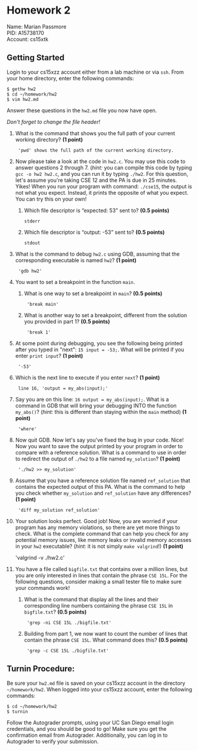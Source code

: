 
# Homework 2

Name: Marian Passmore  
PID: A15738170  
Account: cs15xtk  

## Getting Started

Login to your cs15xzz account either from a lab machine or via `ssh`. From your
home directory, enter the following commands:

```
$ gethw hw2
$ cd ~/homework/hw2
$ vim hw2.md
```

Answer these questions in the `hw2.md` file you now have open.

_Don't forget to change the file header!_

1. What is the command that shows you the full path of your current working
directory? **(1 point)**

        'pwd' shows the full path of the current working directory.

2. Now please take a look at the code in `hw2.c`. You may use this code to
answer questions 2 through 7. (_hint:_ you can compile this code by typing
`gcc -o hw2 hw2.c`, and you can run it by typing `./hw2`. For this question,
let's assume you're taking CSE 12 and the PA is due in 25 minutes. Yikes! When
you run your program with command: `./cse15`, the output is not what you
expect. Instead, it prints the opposite of what you expect. You can try this on
your own!

    1. Which file descriptor is “expected: 53” sent to? **(0.5 points)**
    
           stderr 
    
    2. Which file descriptor is “output: -53” sent to? **(0.5 points)**

           stdout
   
3. What is the command to debug `hw2.c` using GDB, assuming that the
corresponding executable is named `hw2`? **(1 point)**

        'gdb hw2'

4. You want to set a breakpoint in the function `main`.

    1. What is one way to set a breakpoint in `main`? **(0.5 points)**

            'break main'

    2. What is another way to set a breakpoint, different from the solution you
    provided in part 1? **(0.5 points)**

            'break 1'

5. At some point during debugging, you see the following being printed after
you typed in "next": `15 input = -53;`. What will be printed if you enter `print input`? **(1 point)**

        '-53'

6. Which is the next line to execute if you enter `next`? **(1 point)**

        line 16, 'output = my_abs(input);'

7. Say you are on this line: `16 output = my_abs(input);`. What is a command in
GDB that will bring your debugging INTO the function `my_abs()`? (_hint:_ this is different than staying within the `main` method) **(1 point)**

        'where'

8. Now quit GDB. Now let's say you've fixed the bug in your code. Nice! Now you
want to save the output printed by your program in order to compare with a
reference solution. What is a command to use in order to redirect the output of `./hw2` to a file named `my_solution`? **(1 point)**

        './hw2 >> my_solution'

9. Assume that you have a reference solution file named `ref_solution` that
contains the expected output of this PA. What is the command to help you check
whether `my_solution` and `ref_solution` have any differences? **(1 point)**

        'diff my_solution ref_solution'

10. Your solution looks perfect. Good job! Now, you are worried if your program
has any memory violations, so there are yet more things to check. What is the
complete command that can help you check for any potential memory issues, like
memory leaks or invalid memory accesses in your `hw2` executable? (_hint:_ it
is not simply  `make valgrind`!) **(1 point)**

       'valgrind -v ./hw2.c' 

11. You have a file called `bigfile.txt` that contains over a million lines,
but you are only interested in lines that contain the phrase `CSE 15L`. For the
following questions, consider making a small tester file to make sure your
commands work!

    1. What is the command that display all the lines and their corresponding
    line numbers containing the phrase `CSE 15L` in `bigfile.txt`?
    **(0.5 points)**
    
            'grep -ni CSE 15L ./bigfile.txt'

    2. Building from part 1, we now want to count the number of lines that
    contain the phrase `CSE 15L`. What command does this? **(0.5 points)**

            'grep -c CSE 15L ./bigfile.txt'

## Turnin Procedure:
Be sure your `hw2.md` file is saved on your cs15xzz account in the directory
`~/homework/hw2`. When logged into your cs15xzz account, enter the following
commands:
```
$ cd ~/homework/hw2
$ turnin
```
Follow the Autograder prompts, using your UC San Diego email login credentials,
and you should be good to go! Make sure you get the confirmation email from
Autograder. Additionally, you can log in to Autograder to verify your submission.
